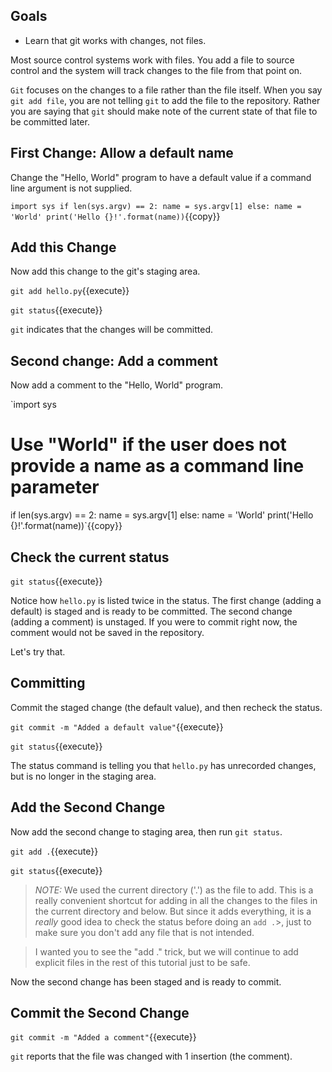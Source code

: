 ## Goals

* Learn that git works with changes, not files.

Most source control systems work with files.  You add a file to
source control and the system will track changes to the file from that
point on.

`Git` focuses on the changes to a file rather than the file itself.
When you say `git add file`, you are not telling `git` to add the file
to the repository.  Rather you are saying that `git` should make note of
the current state of that file to be committed later.

## First Change: Allow a default name

Change the "Hello, World" program to have a default value if a
command line argument is not supplied.


`import sys
if len(sys.argv) == 2:
    name = sys.argv[1]
else:
    name = 'World'
print('Hello {}!'.format(name))`{{copy}}

## Add this Change

Now add this change to the git's staging area.

`git add hello.py`{{execute}}

`git status`{{execute}}

`git` indicates that the changes will be committed.

## Second change: Add a comment

Now add a comment to the "Hello, World" program.

`import sys
 # Use "World" if the user does not provide a name as a command line parameter
if len(sys.argv) == 2:
    name = sys.argv[1]
else:
    name = 'World'
print('Hello {}!'.format(name))`{{copy}}

## Check the current status

`git status`{{execute}}

Notice how `hello.py` is listed twice in the status.  The first
change (adding a default) is staged and is ready to be committed.  The
second change (adding a comment) is unstaged.  If you were to commit
right now, the comment would not be saved in the repository.

Let's try that.

## Committing

Commit the staged change (the default value), and then recheck the
status.

`git commit -m "Added a default value"`{{execute}}

`git status`{{execute}}

The status command is telling you that `hello.py` has unrecorded changes,
but is no longer in the staging area.

## Add the Second Change

Now add the second change to staging area, then run `git status`.

`git add .`{{execute}}

`git status`{{execute}}

>*NOTE:* We used the current directory ('.') as the
file to add.  This is a really convenient shortcut for adding in all
the changes to the files in the current directory and below.  But
since it adds everything, it is a _really_ good idea to check the status
before doing an `add .`>, just to make sure you don't add any
file that is not intended.

>I wanted you to see the "add ." trick, but we will continue to add
explicit files in the rest of this tutorial just to be safe.

Now the second change has been staged and is ready to commit.

## Commit the Second Change

`git commit -m "Added a comment"`{{execute}}

`git` reports that the file was changed with 1 insertion (the comment).
